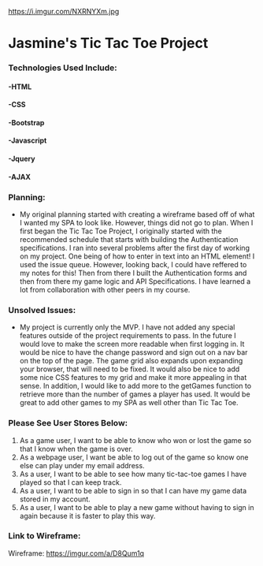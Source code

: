 https://i.imgur.com/NXRNYXm.jpg

 # **Jasmine's Tic Tac Toe Project**

### Technologies Used Include:
#### -HTML
#### -CSS
#### -Bootstrap
#### -Javascript
#### -Jquery
#### -AJAX

### Planning:

* My original planning started with creating a wireframe based off of what I wanted my SPA to look like. However, things did not go to plan. When I first began the Tic Tac Toe Project, I originally started with the recommended schedule that starts with building the Authentication specifications. I ran into several problems after the first day of working on my project. One being of how to enter in text into an HTML element! I used the issue queue. However, looking back, I could have reffered to my notes for this! Then from there I built the Authentication forms and then from there my game logic and API Specifications. I have learned a lot from collaboration with other peers in my course.

### Unsolved Issues:

* My project is currently only the MVP. I have not added any special features outside of the project requirements to pass. In the future I would love to make the screen more readable when first logging in. It would be nice to have the change password and sign out on a nav bar on the top of the page. The game grid also expands upon expanding your browser, that will need to be fixed. It would also be nice to add some nice CSS features to my grid and make it more appealing in that sense. In addition, I would like to add more to the getGames function to retrieve more than the number of games a player has used. It would be great to add other games to my SPA as well other than Tic Tac Toe.

### Please See User Stores Below:

1. As a game user, I want to be able to know who won or lost the game so that I know when the game is over.
2. As a webpage user, I want be able to log out of the game so know one else can play under my email address.
3. As a user, I want to be able to see how many tic-tac-toe games I have played so that I can keep track.
4. As a user, I want to be able to sign in so that I can have my game data stored in my account.
5. As a user, I want to be able to play a new game without having to sign in again because it is faster to play this way.

### Link to Wireframe:
Wireframe: https://imgur.com/a/D8Qum1q
